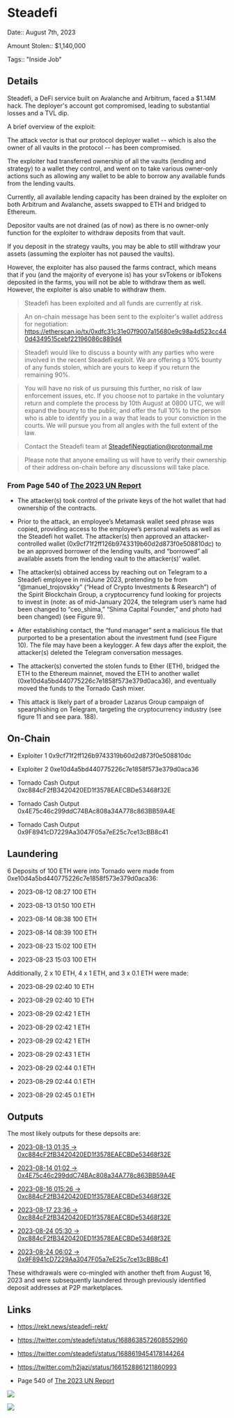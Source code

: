 # Steadefi

Date:: August 7th, 2023

Amount Stolen:: $1,140,000

Tags:: "Inside Job"

## Details

Steadefi, a DeFi service built on Avalanche and Arbitrum, faced a $1.14M hack. The deployer's account got compromised, leading to substantial losses and a TVL dip.

A brief overview of the exploit:

The attack vector is that our protocol deployer wallet -- which is also the owner of all vaults in the protocol -- has been compromised.  

The exploiter had transferred ownership of all the vaults (lending and strategy) to a wallet they control, and went on to take various owner-only actions such as allowing any wallet to be able to borrow any available funds from the lending vaults. 

Currently, all available lending capacity has been drained by the exploiter on both Arbitrum and Avalanche, assets swapped to ETH and bridged to Ethereum.  

Depositor vaults are not drained (as of now) as there is no owner-only function for the exploiter to withdraw deposits from that vault. 

If you deposit in the strategy vaults, you may be able to still withdraw your assets (assuming the exploiter has not paused the vaults). 

However, the exploiter has also paused the farms contract, which means that if you (and the majority of everyone is) has your svTokens or ibTokens deposited in the farms, you will not be able to withdraw them as well. However, the exploiter is also unable to withdraw them.

> Steadefi has been exploited and all funds are currently at risk.

> An on-chain message has been sent to the exploiter's wallet address for negotiation: https://etherscan.io/tx/0xdfc31c31e07f9007a15680e9c98a4d523cc440d4349515cebf22196086c889d4

> Steadefi would like to discuss a bounty with any parties who were involved in the recent Steadefi exploit. We are offering a 10% bounty of any funds stolen, which are yours to keep if you return the remaining 90%.

> You will have no risk of us pursuing this further, no risk of law enforcement issues, etc. If you choose not to partake in the voluntary return and complete the process by 10th August at 0800 UTC, we will expand the bounty to the public, and offer the full 10% to the person who is able to identify you in a way that leads to your conviction in the courts. We will pursue you from all angles with the full extent of the law.

> Contact the Steadefi team at SteadefiNegotiation@protonmail.me

> Please note that anyone emailing us will have to verify their ownership of their address on-chain before any discussions will take place.

### From Page 540 of [The 2023 UN Report](https://documents.un.org/doc/undoc/gen/n24/032/68/pdf/n2403268.pdf?token=Lnb4xBoncpFwgtMIpl&fe=true)

- The attacker(s) took control of the private keys of the hot wallet that had ownership of the
contracts.

- Prior to the attack, an employee’s Metamask wallet seed phrase was copied, providing access
to the employee’s personal wallets as well as the Steadefi hot wallet. The attacker(s) then
approved an attacker-controlled wallet (0x9cf71f2ff126b9743319b60d2d873f0e508810dc) to
be an approved borrower of the lending vaults, and “borrowed” all available assets from the
lending vault to the attacker(s)’ wallet.

- The attacker(s) obtained access by reaching out on Telegram to a Steadefi employee in midJune 2023, pretending to be from “@manuel_trojovskky” (“Head of Crypto Investments &
Research”) of the Spirit Blockchain Group, a cryptocurrency fund looking for projects to invest
in (note: as of mid-January 2024, the telegram user’s name had been changed to “ceo_shima,”
“Shima Capital Founder,” and photo had been changed) (see Figure 9).

- After establishing contact, the “fund manager” sent a malicious file that purported to be a
presentation about the investment fund (see Figure 10). The file may have been a keylogger. A
few days after the exploit, the attacker(s) deleted the Telegram conversation messages.

- The attacker(s) converted the stolen funds to Ether (ETH), bridged the ETH to the Ethereum
mainnet, moved the ETH to another wallet (0xe10d4a5bd440775226c7e1858f573e379d0aca36),
and eventually moved the funds to the Tornado Cash mixer.

- This attack is likely part of a broader Lazarus Group campaign of spearphishing on Telegram,
targeting the cryptocurrency industry (see figure 11 and see para. 188).


## On-Chain

- Exploiter 1 0x9cf71f2ff126b9743319b60d2d873f0e508810dc

- Exploiter 2 0xe10d4a5bd440775226c7e1858f573e379d0aca36

- Tornado Cash Output 0xc884cF2fB3420420ED1f3578EAECBDe53468f32E

- Tornado Cash Output 0x4E75c46c299ddC74BAc808a34A778c863BB59A4E

- Tornado Cash Output 0x9F8941cD7229Aa3047F05a7eE25c7ce13cBB8c41



## Laundering

6 Deposits of 100 ETH were into Tornado were made from 0xe10d4a5bd440775226c7e1858f573e379d0aca36:

- 2023-08-12 08:27 100 ETH

- 2023-08-13 01:50 100 ETH

- 2023-08-14 08:38 100 ETH

- 2023-08-14 08:39 100 ETH

- 2023-08-23 15:02 100 ETH

- 2023-08-23 15:03 100 ETH


Additionally, 2 x 10 ETH, 4 x 1 ETH, and 3 x 0.1 ETH were made:

- 2023-08-29 02:40 10 ETH

- 2023-08-29 02:40 10 ETH

- 2023-08-29 02:42 1 ETH

- 2023-08-29 02:42 1 ETH

- 2023-08-29 02:42 1 ETH

- 2023-08-29 02:43 1 ETH

- 2023-08-29 02:44 0.1 ETH

- 2023-08-29 02:44 0.1 ETH

- 2023-08-29 02:45 0.1 ETH

## Outputs

The most likely outputs for these depsoits are:

- [2023-08-13 01:35 -> 0xc884cF2fB3420420ED1f3578EAECBDe53468f32E](https://etherscan.io/tx/0x499dae0411931bdb396a704894ac824f434e7b4c6f8828a8872db151a0fa7dd8)

- [2023-08-14 01:02 -> 0x4E75c46c299ddC74BAc808a34A778c863BB59A4E](https://etherscan.io/tx/0x6c7c233bd39ddfd920e0b04ac23a935c19be332a46e0d82cf75f43eb4ac209a2)

- [2023-08-16 015:26 -> 0xc884cF2fB3420420ED1f3578EAECBDe53468f32E](https://etherscan.io/tx/0xb589962b62c59ed2e8c5977ba614ce94bfc9d107015ad67a1e9391122a03e849)

- [2023-08-17 23:36 -> 0xc884cF2fB3420420ED1f3578EAECBDe53468f32E](https://etherscan.io/tx/0xf23aa066bbaaaec2cd34b850791314d6a070148e1fb4440cad1d5a8ceb4e811b)

- [2023-08-24 05:30 -> 0xc884cF2fB3420420ED1f3578EAECBDe53468f32E](https://etherscan.io/tx/0xa23628410e99c908ebd3839e7d928f72b7a896c80714f3e1e1321f057f573a2c)

- [2023-08-24 06:02 -> 0x9F8941cD7229Aa3047F05a7eE25c7ce13cBB8c41](https://etherscan.io/tx/0xbf61cd7e50303f3602220e28298d6f98b211073d42d8245dd3c20e910d3be191)

These withdrawals were co-mingled with another theft from August 16, 2023 and were subsequently laundered through previously identified deposit addresses at P2P marketplaces.


## Links

- https://rekt.news/steadefi-rekt/

- https://twitter.com/steadefi/status/1688638572608552960

- https://twitter.com/steadefi/status/1688619454178144264

- https://twitter.com/h2jazi/status/1661528861211860993

- Page 540 of [The 2023 UN Report](https://documents.un.org/doc/undoc/gen/n24/032/68/pdf/n2403268.pdf?token=Lnb4xBoncpFwgtMIpl&fe=true)

![](../images/steadefi01.png)

![](../images/steadefi02.png)
